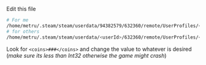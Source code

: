 Edit this file 
```bash
# For me
/home/metru/.steam/steam/userdata/94382579/632360/remote/UserProfiles/<something>.xml
# for others
/home/metru/.steam/steam/userdata/<userId>/632360/remote/UserProfiles/<something>.xml
```

Look for `<coins>###</coins>` and change the value to whatever is desired (*make sure its less than Int32 otherwise the game might crash*)